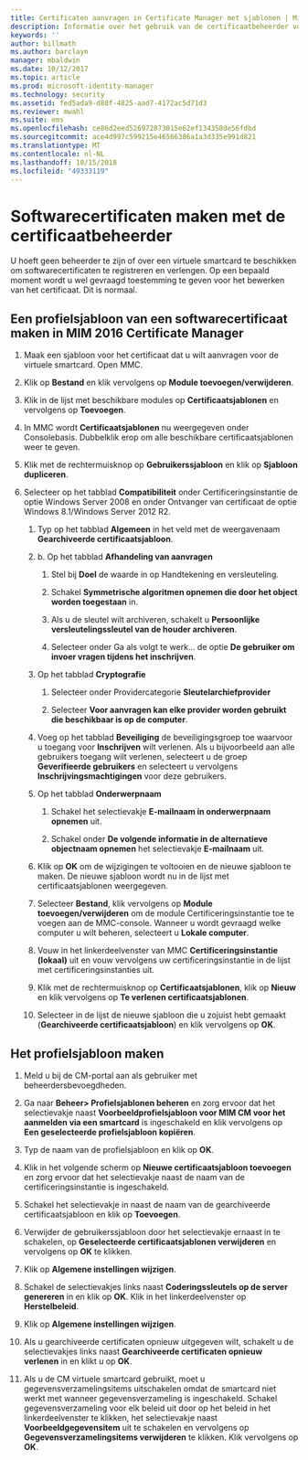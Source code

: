 ```yaml
---
title: Certificaten aanvragen in Certificate Manager met sjablonen | Microsoft Docs
description: Informatie over het gebruik van de certificaatbeheerder voor het maken en vernieuwen van softwarecertificaten met profielsjablonen.
keywords: ''
author: billmath
ms.author: barclayn
manager: mbaldwin
ms.date: 10/12/2017
ms.topic: article
ms.prod: microsoft-identity-manager
ms.technology: security
ms.assetid: fed5ada9-d80f-4825-aad7-4172ac5d71d3
ms.reviewer: mwahl
ms.suite: ems
ms.openlocfilehash: ce86d2eed526972873015e62ef134358de56fdbd
ms.sourcegitcommit: ace4d997c599215e46566386a1a3d335e991d821
ms.translationtype: MT
ms.contentlocale: nl-NL
ms.lasthandoff: 10/15/2018
ms.locfileid: "49333119"
---
```

# <a name="create-software-certificates-with-certificate-manager"></a>Softwarecertificaten maken met de certificaatbeheerder
U hoeft geen beheerder te zijn of over een virtuele smartcard te beschikken om softwarecertificaten te registreren en verlengen. Op een bepaald moment wordt u wel gevraagd toestemming te geven voor het bewerken van het certificaat. Dit is normaal.

## <a name="create-a-software-certificate-profile-template-in-mim-2016-certificate-manager"></a>Een profielsjabloon van een softwarecertificaat maken in MIM 2016 Certificate Manager

1.  Maak een sjabloon voor het certificaat dat u wilt aanvragen voor de virtuele smartcard. Open MMC.

2.  Klik op **Bestand** en klik vervolgens op **Module toevoegen/verwijderen**.

3.  Klik in de lijst met beschikbare modules op **Certificaatsjablonen** en vervolgens op **Toevoegen**.

4.  In MMC wordt **Certificaatsjablonen** nu weergegeven onder Consolebasis. Dubbelklik erop om alle beschikbare certificaatsjablonen weer te geven.

5.  Klik met de rechtermuisknop op **Gebruikerssjabloon** en klik op **Sjabloon dupliceren**.

6.  Selecteer op het tabblad **Compatibiliteit** onder Certificeringsinstantie de optie Windows Server 2008 en onder Ontvanger van certificaat de optie Windows 8.1/Windows Server 2012 R2.

    1.  Typ op het tabblad **Algemeen** in het veld met de weergavenaam **Gearchiveerde certificaatsjabloon**.

    2.  b.  Op het tabblad **Afhandeling van aanvragen**

        1.  Stel bij **Doel** de waarde in op Handtekening en versleuteling.

        2.  Schakel **Symmetrische algoritmen opnemen die door het object worden toegestaan** in.

        3.  Als u de sleutel wilt archiveren, schakelt u **Persoonlijke versleutelingssleutel van de houder archiveren**.

        4.  Selecteer onder Ga als volgt te werk... de optie **De gebruiker om invoer vragen tijdens het inschrijven**.

    3.  Op het tabblad **Cryptografie**

        1.  Selecteer onder Providercategorie **Sleutelarchiefprovider**

        2.  Selecteer **Voor aanvragen kan elke provider worden gebruikt die beschikbaar is op de computer**.

    4.  Voeg op het tabblad **Beveiliging** de beveiligingsgroep toe waarvoor u toegang voor **Inschrijven** wilt verlenen. Als u bijvoorbeeld aan alle gebruikers toegang wilt verlenen, selecteert u de groep **Geverifieerde gebruikers** en selecteert u vervolgens **Inschrijvingsmachtigingen** voor deze gebruikers.

    5.  Op het tabblad **Onderwerpnaam**

        1.  Schakel het selectievakje **E-mailnaam in onderwerpnaam opnemen** uit.

        2.  Schakel onder **De volgende informatie in de alternatieve objectnaam opnemen** het selectievakje **E-mailnaam** uit.

    6.  Klik op **OK** om de wijzigingen te voltooien en de nieuwe sjabloon te maken. De nieuwe sjabloon wordt nu in de lijst met certificaatsjablonen weergegeven.

    7.  Selecteer **Bestand**, klik vervolgens op **Module toevoegen/verwijderen** om de module Certificeringsinstantie toe te voegen aan de MMC-console. Wanneer u wordt gevraagd welke computer u wilt beheren, selecteert u **Lokale computer**.

    8.  Vouw in het linkerdeelvenster van MMC **Certificeringsinstantie (lokaal)** uit en vouw vervolgens uw certificeringsinstantie in de lijst met certificeringsinstanties uit.

    9. Klik met de rechtermuisknop op **Certificaatsjablonen**, klik op **Nieuw** en klik vervolgens op **Te verlenen certificaatsjablonen**.

    10. Selecteer in de lijst de nieuwe sjabloon die u zojuist hebt gemaakt (**Gearchiveerde certificaatsjabloon**) en klik vervolgens op **OK**.

## <a name="create-the-profile-template"></a>Het profielsjabloon maken

1.  Meld u bij de CM-portal aan als gebruiker met beheerdersbevoegdheden.

2.  Ga naar **Beheer&gt; Profielsjablonen beheren** en zorg ervoor dat het selectievakje naast **Voorbeeldprofielsjabloon voor MIM CM voor het aanmelden via een smartcard** is ingeschakeld en klik vervolgens op **Een geselecteerde profielsjabloon kopiëren**.

3.  Typ de naam van de profielsjabloon en klik op **OK**.

4.  Klik in het volgende scherm op **Nieuwe certificaatsjabloon toevoegen** en zorg ervoor dat het selectievakje naast de naam van de certificeringsinstantie is ingeschakeld.

5.  Schakel het selectievakje in naast de naam van de gearchiveerde certificaatsjabloon en klik op **Toevoegen**.

6.  Verwijder de gebruikerssjabloon door het selectievakje ernaast in te schakelen, op **Geselecteerde certificaatsjablonen verwijderen** en vervolgens op **OK** te klikken.

7.  Klik op **Algemene instellingen wijzigen**.

8.  Schakel de selectievakjes links naast **Coderingssleutels op de server genereren** in en klik op **OK**. Klik in het linkerdeelvenster op **Herstelbeleid**.

9. Klik op **Algemene instellingen wijzigen**.

10. Als u gearchiveerde certificaten opnieuw uitgegeven wilt, schakelt u de selectievakjes links naast **Gearchiveerde certificaten opnieuw verlenen** in en klikt u op **OK**.

11. Als u de CM virtuele smartcard gebruikt, moet u gegevensverzamelingsitems uitschakelen omdat de smartcard niet werkt met wanneer gegevensverzameling is ingeschakeld. Schakel gegevensverzameling voor elk beleid uit door op het beleid in het linkerdeelvenster te klikken, het selectievakje naast **Voorbeeldgegevensitem** uit te schakelen en vervolgens op **Gegevensverzamelingsitems verwijderen** te klikken. Klik vervolgens op **OK**.
